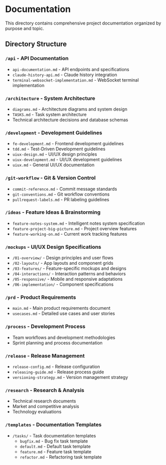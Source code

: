 # Documentation

This directory contains comprehensive project documentation organized by purpose and topic.

## Directory Structure

### `/api` - API Documentation

- `api-documentation.md` - API endpoints and specifications
- `claude-history-api.md` - Claude history integration
- `terminal-websocket-implementation.md` - WebSocket terminal implementation

### `/architecture` - System Architecture

- `diagrams.md` - Architecture diagrams and system design
- `TASKS.md` - Task system architecture
- Technical architecture decisions and database schemas

### `/development` - Development Guidelines

- `fe-development.md` - Frontend development guidelines
- `tdd.md` - Test-Driven Development guidelines
- `uiux-design.md` - UI/UX design principles
- `uiux-development.md` - UI/UX development guidelines
- `uiux.md` - General UI/UX documentation

### `/git-workflow` - Git & Version Control

- `commit-reference.md` - Commit message standards
- `git-conventions.md` - Git workflow conventions
- `pullrequest-labels.md` - PR labeling guidelines

### `/ideas` - Feature Ideas & Brainstorming

- `feature-notes-system.md` - Intelligent notes system specification
- `feature-project-big-picture.md` - Project overview features
- `feature-working-on.md` - Current work tracking features

### `/mockups` - UI/UX Design Specifications

- `/01-overview/` - Design principles and user flows
- `/02-layouts/` - App layouts and component grids
- `/03-features/` - Feature-specific mockups and designs
- `/04-interactions/` - Interaction patterns and behaviors
- `/05-responsive/` - Mobile and responsive adaptations
- `/06-implementation/` - Component specifications

### `/prd` - Product Requirements

- `main.md` - Main product requirements document
- `usecases.md` - Detailed use cases and user stories

### `/process` - Development Process

- Team workflows and development methodologies
- Sprint planning and process documentation

### `/release` - Release Management

- `release-config.md` - Release configuration
- `releasing-guide.md` - Release process guide
- `versioning-strategy.md` - Version management strategy

### `/research` - Research & Analysis

- Technical research documents
- Market and competitive analysis
- Technology evaluations

### `/templates` - Documentation Templates

- `/tasks/` - Task documentation templates
  - `bugfix.md` - Bug fix task template
  - `default.md` - Default task template
  - `feature.md` - Feature task template
  - `refactor.md` - Refactoring task template
